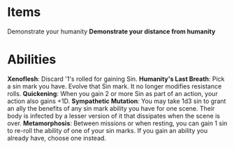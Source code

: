 # Items
Demonstrate your humanity
**Demonstrate your distance from humanity**
# Abilities
**Xenoflesh**: Discard '1's rolled for gaining Sin.
**Humanity's Last Breath**: Pick a sin mark you have. Evolve that Sin mark. It no longer modifies resistance rolls.
**Quickening**: When you gain 2 or more Sin as part of an action, your action also gains +1D.
**Sympathetic Mutation**: You may take 1d3 sin to grant an ally the benefits of any sin mark ability you have for one scene. Their body is infected by a lesser version of it that dissipates when the scene is over.
**Metamorphosis**: Between missions or when resting, you can gain 1 sin to re-roll the ability of one of your sin marks. If you gain an ability you already have, choose one instead.